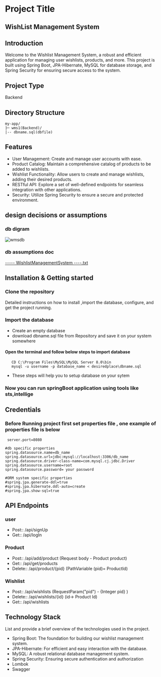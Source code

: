 
# Project Title
 ## WishList Management System
 
## Introduction
Welcome to the Wishlist Management System, a robust and efficient application for managing user wishlists, products, and more. This project is built using Spring Boot, JPA-Hibernate, MySQL for database storage, and Spring Security for ensuring secure access to the system.

## Project Type
 Backend 



## Directory Structure
```
my-app/
├─ wms1(Backend)/
|-- dbname.sql(dbfile)
```
 




## Features
- User Management: Create and manage user accounts with ease.
- Product Catalog: Maintain a comprehensive catalog of products to be added to wishlists.
- Wishlist Functionality: Allow users to create and manage wishlists, adding their desired products.
- RESTful API: Explore a set of well-defined endpoints for seamless integration with other applications.
- Security: Utilize Spring Security to ensure a secure and protected environment.

## design decisions or assumptions
### db digram
![wmsdb](https://github.com/akt0001c/WishlistManagementSystem/assets/110126989/0df11d91-4d87-4816-b7df-be1f30d4289b)
### db assumptions doc
[----- WishlistManagementSystem ----.txt](https://github.com/akt0001c/WishlistManagementSystem/files/14333013/-----.WishlistManagementSystem.----.txt)

## Installation & Getting started
 ### Clone the repository
Detailed instructions on how to install ,import the database, configure, and get the project running.
### Import the database
  - Create an empty database
  - download dbname.sql file from Repository and save it on your system somewhere
  #### Open the terminal and follow below steps to import database
```
   CD C:\Program Files\MySQL\MySQL Server 8.0\bin
   mysql -u username -p database_name < desiredplace\dbname.sql   
```
- These steps will help you to setup database on your sytem 

### Now you can run springBoot application using tools like sts,intellige 



## Credentials
 ### Before Running project first set properties file  , one example of properties file is below  
 ```
  server.port=8080

#db specific properties
spring.datasource.name=db_name
spring.datasource.url=jdbc:mysql://localhost:3306/db_name
spring.datasource.driver-class-name=com.mysql.cj.jdbc.Driver
spring.datasource.username=root
spring.datasource.password= your password

#ORM system specific properties
#spring.jpa.generate-ddl=true
#spring.jpa.hibernate.ddl-auto=create
#spring.jpa.show-sql=true
```



## API Endpoints
### user
   - Post:: /api/signUp
   - Get:: /api/logIn

### Product
  - Post:: /api/add/product (Request body - Product product)
  - Get:: /api/get/products
  - Delete:: /api/product/{pid}  (PathVariable (pid)= ProductId)

### Wishlist
  - Post:: /api/wishlists (RequestParam("pid") -  {Integer pid} )
  - Delete:: /api/wishlists/{id}  (id-> Product Id)
  - Get:: /api/wishlists


## Technology Stack
List and provide a brief overview of the technologies used in the project.

- Spring Boot: The foundation for building our wishlist management system.
- JPA-Hibernate: For efficient and easy interaction with the database.
- MySQL: A robust relational database management system.
- Spring Security: Ensuring secure authentication and authorization
- Lombok
- Swagger


